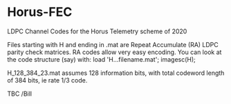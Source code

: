 # Horus-FEC
LDPC Channel Codes for the Horus Telemetry scheme of 2020

Files starting with H and ending in .mat are Repeat Accumulate (RA) LDPC parity
check matrices.  RA codes allow very easy encoding.  You can look at the code
structure (say) with: load 'H...filename.mat';   imagesc(H);

H_128_384_23.mat assumes 128 information bits, with total codeword length of 384
bits, ie rate 1/3 code.

TBC
/Bill 
